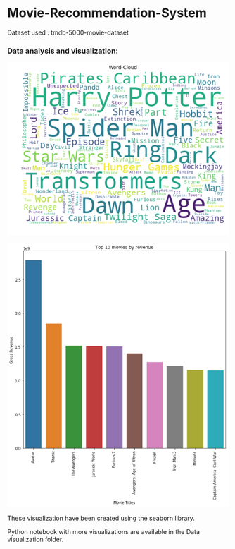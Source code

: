 # Movie-Recommendation-System

Dataset used : tmdb-5000-movie-dataset

### Data analysis and visualization:

![WordCloud](Figures/Word-cloud.png)

![TopMovies](Figures/Top-10Movies.png)

These visualization have been created using the seaborn library. 

Python notebook with more visualizations are available in the Data visualization folder.


